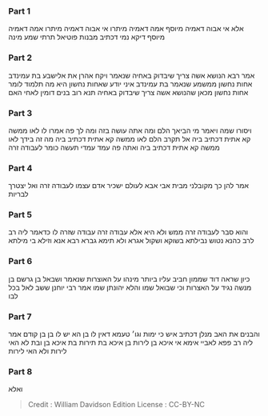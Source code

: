 
### Part 1
אלא אי אבוה דאמיה מיוסף אמה דאמיה מיתרו אי אבוה דאמיה מיתרו אמה דאמיה מיוסף דיקא נמי דכתיב מבנות פוטיאל תרתי שמע מינה

### Part 2
אמר רבא הנושא אשה צריך שיבדוק באחיה שנאמר ויקח אהרן את אלישבע בת עמינדב אחות נחשון ממשמע שנאמר בת עמינדב איני יודע שאחות נחשון היא מה תלמוד לומר אחות נחשון מכאן שהנושא אשה צריך שיבדוק באחיה תנא רוב בנים דומין לאחי האם

### Part 3
ויסורו שמה ויאמר מי הביאך הלם ומה אתה עושה בזה ומה לך פה אמרו לו לאו ממשה קא אתית דכתיב ביה אל תקרב הלם לאו ממשה קא אתית דכתיב ביה מה זה בידך לאו ממשה קא אתית דכתיב ביה ואתה פה עמד עמדי תעשה כומר לעבודה זרה 

### Part 4
אמר להן כך מקובלני מבית אבי אבא לעולם ישכיר אדם עצמו לעבודה זרה ואל יצטרך לבריות

### Part 5
והוא סבר לעבודה זרה ממש ולא היא אלא עבודה זרה עבודה שזרה לו כדאמר ליה רב לרב כהנא נטוש נבילתא בשוקא ושקול אגרא ולא תימא גברא רבא אנא וזילא בי מילתא

### Part 6
כיון שראה דוד שממון חביב עליו ביותר מינהו על האוצרות שנאמר ושבאל בן גרשם בן מנשה נגיד על האצרות וכי שבואל שמו והלא יהונתן שמו אמר רבי יוחנן ששב לאל בכל לבו

### Part 7
והבנים את האב מנלן דכתיב איש כי ימות וגו׳ טעמא דאין לו בן הא יש לו בן בן קודם אמר ליה רב פפא לאביי אימא אי איכא בן לירות בן איכא בת תירות בת איכא בן ובת לא האי לירות ולא האי לירות

### Part 8
ואלא

>Credit : William Davidson Edition
>License : CC-BY-NC